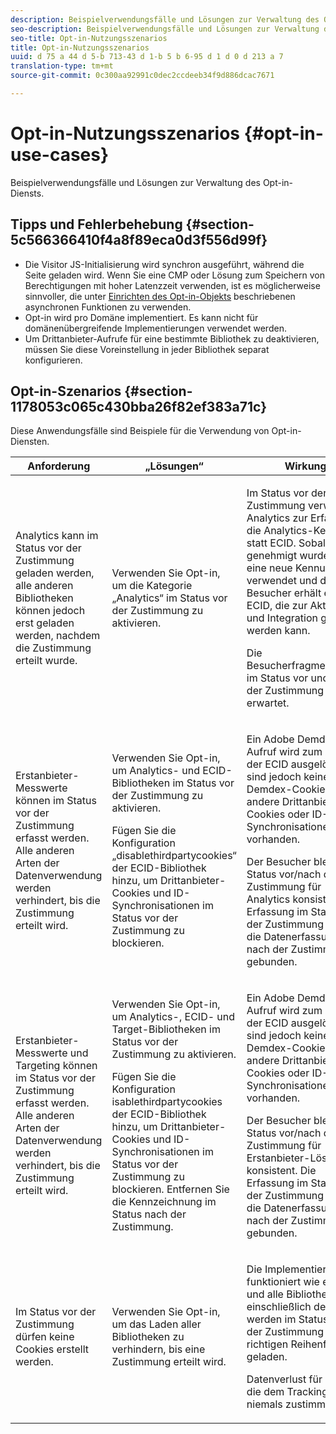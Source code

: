 ```yaml
---
description: Beispielverwendungsfälle und Lösungen zur Verwaltung des Opt-in-Diensts.
seo-description: Beispielverwendungsfälle und Lösungen zur Verwaltung des Opt-in-Diensts.
seo-title: Opt-in-Nutzungsszenarios
title: Opt-in-Nutzungsszenarios
uuid: d 75 a 44 d 5-b 713-43 d 1-b 5 b 6-95 d 1 d 0 d 213 a 7
translation-type: tm+mt
source-git-commit: 0c300aa92991c0dec2ccdeeb34f9d886dcac7671

---
```



# Opt-in-Nutzungsszenarios {#opt-in-use-cases}

Beispielverwendungsfälle und Lösungen zur Verwaltung des Opt-in-Diensts.

## Tipps und Fehlerbehebung {#section-5c566366410f4a8f89eca0d3f556d99f}

* Die Visitor JS-Initialisierung wird synchron ausgeführt, während die Seite geladen wird. Wenn Sie eine CMP oder Lösung zum Speichern von Berechtigungen mit hoher Latenzzeit verwenden, ist es möglicherweise sinnvoller, die unter [Einrichten des Opt-in-Objekts](../../implementation-guides/opt-in-service/getting-started.md#section-cf9ab638780141c9b62dc57cf00b7047) beschriebenen asynchronen Funktionen zu verwenden.
* Opt-in wird pro Domäne implementiert. Es kann nicht für domänenübergreifende Implementierungen verwendet werden.
* Um Drittanbieter-Aufrufe für eine bestimmte Bibliothek zu deaktivieren, müssen Sie diese Voreinstellung in jeder Bibliothek separat konfigurieren.

## Opt-in-Szenarios {#section-1178053c065c430bba26f82ef383a71c}

Diese Anwendungsfälle sind Beispiele für die Verwendung von Opt-in-Diensten.

<table id="table_83C85343611344D8A8315157C1B4240F"> 
 <thead> 
  <tr> 
   <th colname="col1" class="entry"> Anforderung </th> 
   <th colname="col2" class="entry"> „Lösungen“ </th> 
   <th colname="col3" class="entry"> Wirkung </th> 
  </tr>
 </thead>
 <tbody> 
  <tr> 
   <td colname="col1"> <p>Analytics kann im Status vor der Zustimmung geladen werden, alle anderen Bibliotheken können jedoch erst geladen werden, nachdem die Zustimmung erteilt wurde. </p> </td> 
   <td colname="col2"> <p>Verwenden Sie Opt-in, um die Kategorie „Analytics“ im Status vor der Zustimmung zu aktivieren. </p> </td> 
   <td colname="col3"> <p>Im Status vor der Zustimmung verwendet Analytics zur Erfassung die Analytics-Kennung statt ECID. Sobald ECID genehmigt wurde, wird eine neue Kennung verwendet und der Besucher erhält eine ECID, die zur Aktivierung und Integration genutzt werden kann. </p> <p>Die Besucherfragmentierung im Status vor und nach der Zustimmung wird erwartet. </p> </td> 
  </tr> 
  <tr> 
   <td colname="col1"> <p>Erstanbieter-Messwerte können im Status vor der Zustimmung erfasst werden. Alle anderen Arten der Datenverwendung werden verhindert, bis die Zustimmung erteilt wird. </p> </td> 
   <td colname="col2"> <p>Verwenden Sie Opt-in, um Analytics- und ECID-Bibliotheken im Status vor der Zustimmung zu aktivieren. </p> <p>Fügen Sie die Konfiguration „disablethirdpartycookies“ der ECID-Bibliothek hinzu, um Drittanbieter-Cookies und ID-Synchronisationen im Status vor der Zustimmung zu blockieren. </p> </td> 
   <td colname="col3"> <p>Ein Adobe Demdex-Aufruf wird zum Abrufen der ECID ausgelöst, es sind jedoch keine Demdex-Cookies, andere Drittanbieter-Cookies oder ID-Synchronisationen vorhanden. </p> <p>Der Besucher bleibt im Status vor/nach der Zustimmung für Analytics konsistent. Die Erfassung im Status vor der Zustimmung ist an die Datenerfassung nach der Zustimmung gebunden. </p> </td> 
  </tr> 
  <tr> 
   <td colname="col1"> <p>Erstanbieter-Messwerte und Targeting können im Status vor der Zustimmung erfasst werden. Alle anderen Arten der Datenverwendung werden verhindert, bis die Zustimmung erteilt wird. </p> </td> 
   <td colname="col2"> <p>Verwenden Sie Opt-in, um Analytics-, ECID- und Target-Bibliotheken im Status vor der Zustimmung zu aktivieren. </p> <p>Fügen Sie die Konfiguration <span class="codeph">isablethirdpartycookies</span> der ECID-Bibliothek hinzu, um Drittanbieter-Cookies und ID-Synchronisationen im Status vor der Zustimmung zu blockieren. Entfernen Sie die Kennzeichnung im Status nach der Zustimmung. </p> </td> 
   <td colname="col3"> <p>Ein Adobe Demdex-Aufruf wird zum Abrufen der ECID ausgelöst, es sind jedoch keine Demdex-Cookies, andere Drittanbieter-Cookies oder ID-Synchronisationen vorhanden. </p> <p>Der Besucher bleibt im Status vor/nach der Zustimmung für Erstanbieter-Lösungen konsistent. Die Erfassung im Status vor der Zustimmung ist an die Datenerfassung nach der Zustimmung gebunden. </p> </td> 
  </tr> 
  <tr> 
   <td colname="col1"> <p>Im Status vor der Zustimmung dürfen keine Cookies erstellt werden. </p> </td> 
   <td colname="col2"> <p>Verwenden Sie Opt-in, um das Laden aller Bibliotheken zu verhindern, bis eine Zustimmung erteilt wird. </p> </td> 
   <td colname="col3"> <p>Die Implementierung funktioniert wie erwartet und alle Bibliotheken, einschließlich der ECID, werden im Status nach der Zustimmung in der richtigen Reihenfolge geladen. </p> <p>Datenverlust für Kunden, die dem Tracking niemals zustimmen. </p> </td> 
  </tr> 
 </tbody> 
</table>

